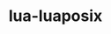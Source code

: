 ---
title: "lua-luaposix"
layout: cache
categories: [package, develop-2025-03-16]
meta: {"compilers": ["gcc@=11.4.0", "gcc@=7.5.0", "oneapi@=2024.2.1"], "num_specs": 5, "num_specs_by_stack": {"e4s": 1, "e4s-neoverse-v2": 1, "e4s-oneapi": 1, "radiuss": 1, "root": 5, "tutorial": 1}, "oss": ["ubuntu18.04", "ubuntu22.04"], "platforms": ["linux"], "stacks": ["e4s", "e4s-neoverse-v2", "e4s-oneapi", "radiuss", "root", "tutorial"], "targets": ["neoverse_v2", "x86_64_v3"], "versions": ["36.1"]}
spec_details: [{"compiler": "gcc@=11.4.0", "hash": "3d2c5coeejpyr7quh7aw4svfyilcyz2j", "os": "ubuntu22.04", "platform": "linux", "size": "-", "stacks": ["e4s-neoverse-v2", "root"], "target": "neoverse_v2", "variants": ["build_system=lua"], "versions": ["36.1"]}, {"compiler": "gcc@=7.5.0", "hash": "p6hprjayg63tgvsegzpfxqn2z54l7eo4", "os": "ubuntu18.04", "platform": "linux", "size": "-", "stacks": ["radiuss", "root"], "target": "x86_64_v3", "variants": ["build_system=lua"], "versions": ["36.1"]}, {"compiler": "gcc@=11.4.0", "hash": "uau6rywb2yux4teijc5j2gx7ngne5aad", "os": "ubuntu22.04", "platform": "linux", "size": "-", "stacks": ["root", "tutorial"], "target": "x86_64_v3", "variants": ["build_system=lua"], "versions": ["36.1"]}, {"compiler": "oneapi@=2024.2.1", "hash": "vrpraqctqciqosqcm3a7odqtliiy5usf", "os": "ubuntu22.04", "platform": "linux", "size": "-", "stacks": ["e4s-oneapi", "root"], "target": "x86_64_v3", "variants": ["build_system=lua"], "versions": ["36.1"]}, {"compiler": "gcc@=11.4.0", "hash": "zen7xukhxxgntgde2t57gc6xcrddoo7m", "os": "ubuntu22.04", "platform": "linux", "size": "-", "stacks": ["e4s", "root"], "target": "x86_64_v3", "variants": ["build_system=lua"], "versions": ["36.1"]}]
---